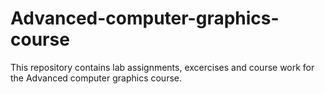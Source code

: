 # Advanced-computer-graphics-course
This repository contains lab assignments, excercises and course work for the Advanced computer graphics course. 
